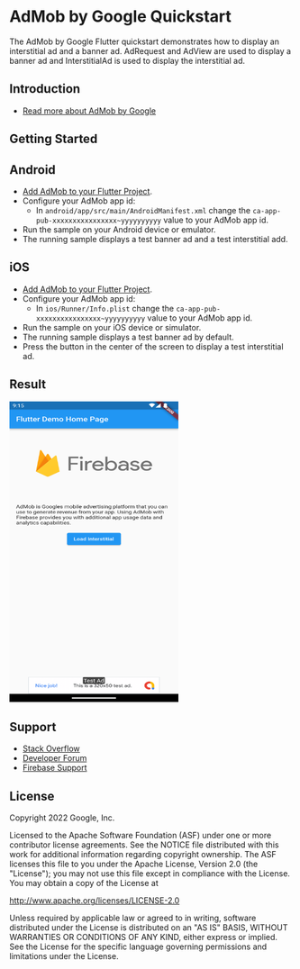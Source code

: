 AdMob by Google Quickstart
=======================

The AdMob by Google Flutter quickstart demonstrates how to display an interstitial ad and
a banner ad.  AdRequest and AdView are used to display a banner ad
and InterstitialAd is used to display the interstitial ad.

Introduction
------------

- [Read more about AdMob by Google](https://firebase.google.com/docs/admob/)

Getting Started
---------------

## Android

- [Add AdMob to your Flutter Project](https://developers.google.com/admob/flutter/quick-start#android).
- Configure your AdMob app id:
  - In `android/app/src/main/AndroidManifest.xml` change the `ca-app-pub-xxxxxxxxxxxxxxxx~yyyyyyyyyy` value to your AdMob app id.
- Run the sample on your Android device or emulator.
- The running sample displays a test banner ad and a test interstitial add.

## iOS

- [Add AdMob to your Flutter Project](https://developers.google.com/admob/flutter/quick-start#ios).
- Configure your AdMob app id:
  - In `ios/Runner/Info.plist` change the `ca-app-pub-xxxxxxxxxxxxxxxx~yyyyyyyyyy` value to your AdMob app id.
- Run the sample on your iOS device or simulator.
- The running sample displays a test banner ad by default.
- Press the button in the center of the screen to display a test interstitial ad.

Result
-----------
<img src="docs/result.png" height="534" width="300"/>

Support
-------

- [Stack Overflow](https://stackoverflow.com/questions/tagged/admob)
- [Developer Forum](https://groups.google.com/group/google-admob-ads-sdk)
- [Firebase Support](https://firebase.google.com/support/)

License
-------

Copyright 2022 Google, Inc.

Licensed to the Apache Software Foundation (ASF) under one or more contributor
license agreements.  See the NOTICE file distributed with this work for
additional information regarding copyright ownership.  The ASF licenses this
file to you under the Apache License, Version 2.0 (the "License"); you may not
use this file except in compliance with the License.  You may obtain a copy of
the License at

  http://www.apache.org/licenses/LICENSE-2.0

Unless required by applicable law or agreed to in writing, software
distributed under the License is distributed on an "AS IS" BASIS, WITHOUT
WARRANTIES OR CONDITIONS OF ANY KIND, either express or implied.  See the
License for the specific language governing permissions and limitations under
the License.

